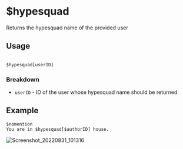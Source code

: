 # $hypesquad

Returns the hypesquad name of the provided user

## Usage

```

$hypesquad[userID]

```

### Breakdown

- `userID` - ID of the user whose hypesquad name should be returned

## Example

```
$nomention
You are in $hypesquad[$authorID] house.
```

![Screenshot_20220831_101316](https://user-images.githubusercontent.com/95774950/187594740-3eab54bf-1df1-4c4e-a2fe-372f8a45eb39.png)